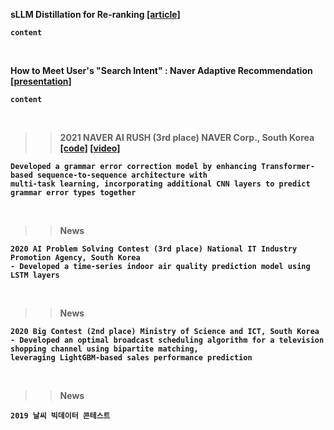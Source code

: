 <b>sLLM Distillation for Re-ranking<b> <a href="https://www.ddaily.co.kr/page/view/2024042516090288558" target="_blank">[article]</a>
```
content
```
<br>

<b>How to Meet User's "Search Intent" : Naver Adaptive Recommendation<b> <a href="https://deview.kr/2023/sessions/546" target="_blank">[presentation]</a>
```
content
```
<br>

>> <b>2021 NAVER AI RUSH (3rd place) NAVER Corp., South Korea<b> <a href="https://github.com/naver-airush/airush2021_source-code/tree/main/2-4/1062" target="_blank">[code]</a> <a href="https://www.youtube.com/watch?v=DmYW-mt6vfY" target="_blank">[video]</a>
```
Developed a grammar error correction model by enhancing Transformer-based sequence-to-sequence architecture with
multi-task learning, incorporating additional CNN layers to predict grammar error types together
```
<br>

>> News
```
2020 AI Problem Solving Contest (3rd place) National IT Industry Promotion Agency, South Korea
- Developed a time-series indoor air quality prediction model using LSTM layers
```
<br>

>> News
```
2020 Big Contest (2nd place) Ministry of Science and ICT, South Korea
- Developed an optimal broadcast scheduling algorithm for a television shopping channel using bipartite matching,
leveraging LightGBM-based sales performance prediction
```
<br>

>> News
```
2019 날씨 빅데이터 콘테스트 
```